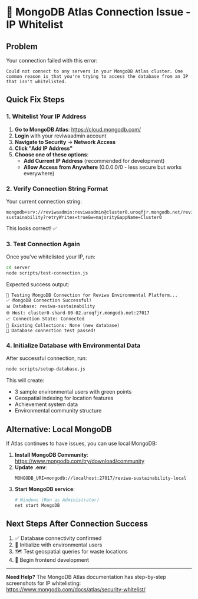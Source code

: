 # 🚨 MongoDB Atlas Connection Issue - IP Whitelist

## Problem

Your connection failed with this error:

```
Could not connect to any servers in your MongoDB Atlas cluster. One common reason is that you're trying to access the database from an IP that isn't whitelisted.
```

## Quick Fix Steps

### 1. Whitelist Your IP Address

1. **Go to MongoDB Atlas**: https://cloud.mongodb.com/
2. **Login** with your reviwaadmin account
3. **Navigate to Security** → **Network Access**
4. **Click "Add IP Address"**
5. **Choose one of these options**:
   - **Add Current IP Address** (recommended for development)
   - **Allow Access from Anywhere** (0.0.0.0/0 - less secure but works everywhere)

### 2. Verify Connection String Format

Your current connection string:

```
mongodb+srv://reviwaadmin:reviwaadmin@cluster0.uroqfjr.mongodb.net/reviwa-sustainability?retryWrites=true&w=majority&appName=Cluster0
```

This looks correct! ✅

### 3. Test Connection Again

Once you've whitelisted your IP, run:

```bash
cd server
node scripts/test-connection.js
```

Expected success output:

```
🧪 Testing MongoDB Connection for Reviwa Environmental Platform...
✅ MongoDB Connection Successful!
📊 Database: reviwa-sustainability
🌐 Host: cluster0-shard-00-02.uroqfjr.mongodb.net:27017
📈 Connection State: Connected
📁 Existing Collections: None (new database)
🎉 Database connection test passed!
```

### 4. Initialize Database with Environmental Data

After successful connection, run:

```bash
node scripts/setup-database.js
```

This will create:

- 3 sample environmental users with green points
- Geospatial indexing for location features
- Achievement system data
- Environmental community structure

## Alternative: Local MongoDB

If Atlas continues to have issues, you can use local MongoDB:

1. **Install MongoDB Community**: https://www.mongodb.com/try/download/community
2. **Update .env**:
   ```
   MONGODB_URI=mongodb://localhost:27017/reviwa-sustainability-local
   ```
3. **Start MongoDB service**:
   ```bash
   # Windows (Run as Administrator)
   net start MongoDB
   ```

## Next Steps After Connection Success

1. ✅ Database connectivity confirmed
2. 🌱 Initialize with environmental users
3. 🗺️ Test geospatial queries for waste locations
4. 🚀 Begin frontend development

---

**Need Help?** The MongoDB Atlas documentation has step-by-step screenshots for IP whitelisting: https://www.mongodb.com/docs/atlas/security-whitelist/
